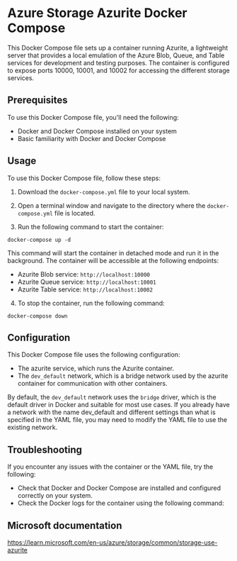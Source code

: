 # Azure Storage Azurite Docker Compose

This Docker Compose file sets up a container running Azurite, a lightweight server that provides a local emulation of the Azure Blob, Queue, and Table services for development and testing purposes. The container is configured to expose ports 10000, 10001, and 10002 for accessing the different storage services.

## Prerequisites

To use this Docker Compose file, you'll need the following:

- Docker and Docker Compose installed on your system
- Basic familiarity with Docker and Docker Compose

## Usage

To use this Docker Compose file, follow these steps:

1. Download the `docker-compose.yml` file to your local system.

2. Open a terminal window and navigate to the directory where the `docker-compose.yml` file is located.

3. Run the following command to start the container:

```
docker-compose up -d
```


This command will start the container in detached mode and run it in the background. The container will be accessible at the following endpoints:

- Azurite Blob service: `http://localhost:10000`
- Azurite Queue service: `http://localhost:10001`
- Azurite Table service: `http://localhost:10002`

4. To stop the container, run the following command:

```
docker-compose down
```

## Configuration
This Docker Compose file uses the following configuration:

- The azurite service, which runs the Azurite container.
- The `dev_default` network, which is a bridge network used by the azurite container for communication with other containers.

By default, the `dev_default` network uses the `bridge` driver, which is the default driver in Docker and suitable for most use cases. If you already have a network with the name dev_default and different settings than what is specified in the YAML file, you may need to modify the YAML file to use the existing network.

## Troubleshooting
If you encounter any issues with the container or the YAML file, try the following:

- Check that Docker and Docker Compose are installed and configured correctly on your system.
- Check the Docker logs for the container using the following command:

## Microsoft documentation
https://learn.microsoft.com/en-us/azure/storage/common/storage-use-azurite
